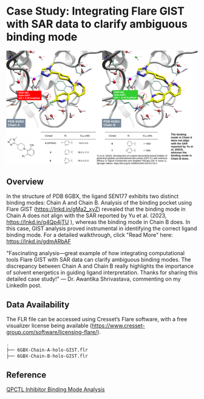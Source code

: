 # Case Study: Integrating Flare GIST with SAR data to clarify ambiguous binding mode
<img src="https://github.com/gkxiao/waters/blob/main/PDB-6GBX/Chain-A-and-B-holo-GIST-Results.png">

## Overview

In the structure of PDB 6GBX, the ligand SEN177 exhibits two distinct binding modes: Chain A and Chain B. Analysis of the binding pocket using Flare GIST (https://lnkd.in/gMa2_xyZ) revealed that the binding mode in Chain A does not align with the SAR reported by Yu et al. (2023, https://lnkd.in/g4Qp4jTU ), whereas the binding mode in Chain B does. In this case, GIST analysis proved instrumental in identifying the correct ligand binding mode. For a detailed walkthrough, click "Read More" here: https://lnkd.in/gdmARbAF

"Fascinating analysis—great example of how integrating computational tools Flare GIST with SAR data can clarify ambiguous binding modes. The discrepancy between Chain A and Chain B really highlights the importance of solvent energetics in guiding ligand interpretation. Thanks for sharing this detailed case study!" — Dr. Awantika Shrivastava, commenting on my LinkedIn post.

## Data Availability
The FLR file can be accessed using Cresset’s Flare software, with a free visualizer license being available (https://www.cresset-group.com/software/licensing-flare/).
```
.
├── 6GBX-Chain-A-holo-GIST.flr
├── 6GBX-Chain-B-holo-GIST.flr
```
## Reference

[QPCTL Inhibitor Binding Mode Analysis](http://blog.molcalx.com.cn/2024/02/04/qpctl-inhibitor.html#holo-gist)
